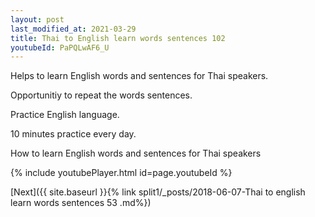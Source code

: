 ```yaml
---
layout: post
last_modified_at: 2021-03-29
title: Thai to English learn words sentences 102 
youtubeId: PaPQLwAF6_U
---
```

 
 
Helps to learn English words and sentences for Thai speakers.

Opportunitiy to repeat the words sentences. 

Practice English language. 
 
10 minutes practice every day. 
 
How to learn English words and sentences for Thai speakers 
 
{% include youtubePlayer.html id=page.youtubeId %}
 
 
[Next]({{ site.baseurl }}{% link  split1/_posts/2018-06-07-Thai to english learn words sentences 53 .md%})
 
